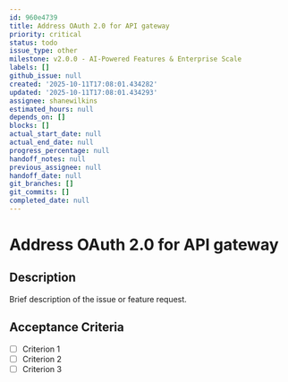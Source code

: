 ```yaml
---
id: 960e4739
title: Address OAuth 2.0 for API gateway
priority: critical
status: todo
issue_type: other
milestone: v2.0.0 - AI-Powered Features & Enterprise Scale
labels: []
github_issue: null
created: '2025-10-11T17:08:01.434282'
updated: '2025-10-11T17:08:01.434293'
assignee: shanewilkins
estimated_hours: null
depends_on: []
blocks: []
actual_start_date: null
actual_end_date: null
progress_percentage: null
handoff_notes: null
previous_assignee: null
handoff_date: null
git_branches: []
git_commits: []
completed_date: null
---
```


# Address OAuth 2.0 for API gateway

## Description

Brief description of the issue or feature request.

## Acceptance Criteria

- [ ] Criterion 1
- [ ] Criterion 2
- [ ] Criterion 3